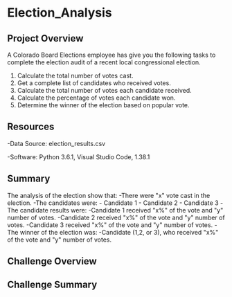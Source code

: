 # Election_Analysis

## Project Overview
A Colorado Board Elections employee has give you the following tasks to complete the election audit of a recent local congressional election.

1. Calculate the total number of votes cast.
2. Get a complete list of candidates who received votes.
3. Calculate the total number of votes each candidate received.
4. Calculate the percentage of votes each candidate won.
5. Determine the winner of the election based on popular vote.

## Resources
-Data Source: election_results.csv

-Software: Python 3.6.1, Visual Studio Code, 1.38.1

## Summary 
The analysis of the election show that:
-There were "x" vote cast in the election.
-The candidates were:
    - Candidate 1
    - Candidate 2
    - Candidate 3
 -The candidate results were:
    -Candidate 1 received "x%" of the vote and "y" number of votes.
    -Candidate 2 received "x%" of the vote and "y" number of votes.
    -Candidate 3 received "x%" of the vote and "y" number of votes.
 -The winner of the election was:
    -Candidate (1,2, or 3), who received "x%" of the vote and "y" number of votes.
  
  ## Challenge Overview
  
  ## Challenge Summary
